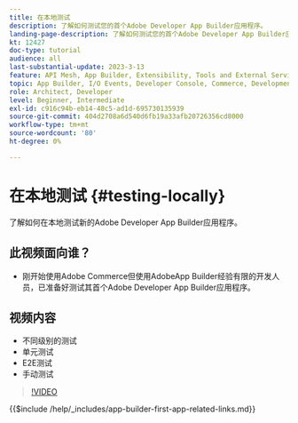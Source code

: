 ```yaml
---
title: 在本地测试
description: 了解如何测试您的首个Adobe Developer App Builder应用程序。
landing-page-description: 了解如何测试您的首个Adobe Developer App Builder应用程序。
kt: 12427
doc-type: tutorial
audience: all
last-substantial-update: 2023-3-13
feature: API Mesh, App Builder, Extensibility, Tools and External Services, Backend Development
topic: App Builder, I/O Events, Developer Console, Commerce, Development, Integrations
role: Architect, Developer
level: Beginner, Intermediate
exl-id: c916c94b-eb14-48c5-ad1d-695730135939
source-git-commit: 404d2708a6d540d6fb19a33afb20726356cd8000
workflow-type: tm+mt
source-wordcount: '80'
ht-degree: 0%

---
```


# 在本地测试 {#testing-locally}

了解如何在本地测试新的Adobe Developer App Builder应用程序。

## 此视频面向谁？

* 刚开始使用Adobe Commerce但使用AdobeApp Builder经验有限的开发人员，已准备好测试其首个Adobe Developer App Builder应用程序。

## 视频内容

* 不同级别的测试
* 单元测试
* E2E测试
* 手动测试

>[!VIDEO](https://video.tv.adobe.com/v/3416594?quality=12&learn=on)

{{$include /help/_includes/app-builder-first-app-related-links.md}}

